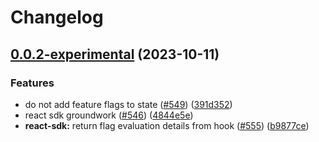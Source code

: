 # Changelog

## [0.0.2-experimental](https://github.com/open-feature/js-sdk/compare/react-sdk-v0.0.1-experimental...react-sdk-v0.0.2-experimental) (2023-10-11)


### Features

* do not add feature flags to state ([#549](https://github.com/open-feature/js-sdk/issues/549)) ([391d352](https://github.com/open-feature/js-sdk/commit/391d352aee25310f508655c100bcf66c1839df75))
* react sdk groundwork ([#546](https://github.com/open-feature/js-sdk/issues/546)) ([4844e5e](https://github.com/open-feature/js-sdk/commit/4844e5eef64c9c1974d8e7ca559b2e78e1d80a0e))
* **react-sdk:** return flag evaluation details from hook ([#555](https://github.com/open-feature/js-sdk/issues/555)) ([b9877ce](https://github.com/open-feature/js-sdk/commit/b9877ce5ad684db7cd81c7c3bc18b0aaa7d9e4f8))
